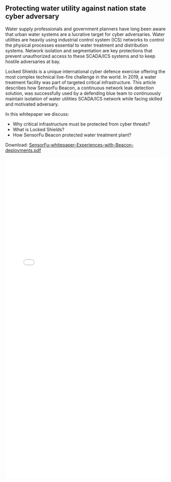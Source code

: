 ## Protecting water utility against nation state cyber adversary

Water supply professionals and government planners have long been aware that urban water systems are a lucrative target for cyber adversaries. Water utilities are heavily using industrial control system (ICS) networks to control the physical processes essential to water treatment and distribution systems. Network isolation and segmentation are key protections that prevent unauthorized access to these SCADA/ICS systems and to keep hostile adversaries at bay.

Locked Shields is a unique international cyber defence exercise offering the most complex technical live-fire challenge in the world. In 2019, a water treatment facility was part of targeted critical infrastructure. This article describes how SensorFu Beacon, a continuous network leak detection solution, was successfully used by a defending blue team to continuously maintain isolation of water utilities SCADA/ICS network while facing skilled and motivated adversary.

In this whitepaper we discuss:
 - Why critical infrastructure must be protected from cyber threats?
 - What is Locked Shields?
 - How SensorFu Beacon protected water treatment plant?

Download: [SensorFu-whitepaper-Experiences-with-Beacon-deployments.pdf](Protecting-water-utility-against-nation-state-cyber-adversary-Whitepaper.pdf)

<iframe
    src="/whitepapers/hubspot.html"
    width="100%"
    height="1000px"
    style="border: 0;"
    sandbox="allow-scripts allow-same-origin allow-forms"
>
</iframe>
